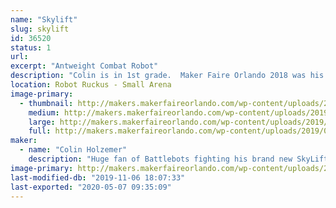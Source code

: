 ```yaml
---
name: "Skylift"
slug: skylift
id: 36520
status: 1
url: 
excerpt: "Antweight Combat Robot"
description: "Colin is in 1st grade.  Maker Faire Orlando 2018 was his first robot fight and Maker Faire 2019 will be his fifth.  This year there are two more bots on the team in addition to SkyLift.  Rainbow Poison (Rylee) and Cliff Flipper (Adam)."
location: Robot Ruckus - Small Arena
image-primary:
  - thumbnail: http://makers.makerfaireorlando.com/wp-content/uploads/2019/08/127411-1-150x150.jpg
    medium: http://makers.makerfaireorlando.com/wp-content/uploads/2019/08/127411-1-300x225.jpg
    large: http://makers.makerfaireorlando.com/wp-content/uploads/2019/08/127411-1-1024x768.jpg
    full: http://makers.makerfaireorlando.com/wp-content/uploads/2019/08/127411-1.jpg
maker:
  - name: "Colin Holzemer"
    description: "Huge fan of Battlebots fighting his brand new SkyLift robot in the Antweight division.  "
image-primary: http://makers.makerfaireorlando.com/wp-content/uploads/2018/11/ColinPic.jpg
last-modified-db: "2019-11-06 18:07:33"
last-exported: "2020-05-07 09:35:09"
---
```

